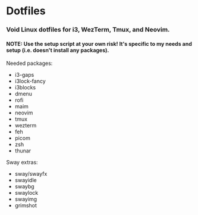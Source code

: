 # Dotfiles

### Void Linux dotfiles for i3, WezTerm, Tmux, and Neovim.

#### NOTE: Use the setup script at your own risk! It's specific to my needs and setup (i.e. doesn't install any packages).

Needed packages:
- i3-gaps
- i3lock-fancy
- i3blocks
- dmenu
- rofi
- maim
- neovim
- tmux
- wezterm
- feh
- picom
- zsh
- thunar

Sway extras:
- sway/swayfx
- swayidle
- swaybg
- swaylock
- swayimg
- grimshot

